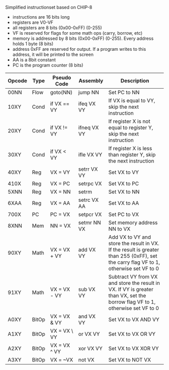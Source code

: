 Simplified instructionset based on CHIP-8
* instructions are 16 bits long
* registers are V0-VF
* all registers are 8 bits (0x00-0xFF) (0-255)
* VF is reserved for flags for some math ops (carry, borrow, etc)
* memory is addressed by 8 bits (0x00-0xFF) (0-255). Every address holds 1 byte (8 bits)
* address 0xFF are reserved for output. If a program writes to this address, it will be printed to the screen
* AA is a 8bit constant
* PC is the program counter (8 bits)


| Opcode | Type | Pseudo Code | Assembly | Description |
|-|-|-|-|-|
| 00NN | Flow | goto(NN) | jump NN | Set PC to NN |
| 10XY | Cond | if VX == VY | ifeq VX VY | If VX is equal to VY, skip the next instruction |
| 20XY | Cond | if VX != VY | ifneq VX VY | If register X is not equal to register Y, skip the next instruction |
| 30XY | Cond | if VX < VY | ifle VX VY | If register X is less than register Y, skip the next instruction |
| 40XY | Reg | VX = VY | setrr VX VY | Set VX to VY |
| 410X | Reg | VX = PC | setrpc VX | Set VX to PC |
| 5XNN | Reg | VX = NN | setrm | Set VX to NN |
| 6XAA | Reg | VX = AA | setrc VX AA | Set VX to AA |
| 700X | PC | PC = VX | setpcr VX | Set PC to VX |
| 8XNN | Mem | NN = VX | setmr NN VX | Set memory address NN to VX |
| 90XY | Math | VX = VX + VY | add VX VY | Add VX to VY and store the result in VX. If the result is greater than 255 (0xFF), set the carry flag VF to 1, otherwise set VF to 0 |
| 91XY | Math | VX = VX - VY | sub VX VY | Subtract VY from VX and store the result in VX. If VY is greater than VX, set the borrow flag VF to 1, otherwise set VF to 0 |
| A0XY | BitOp | VX = VX & VY | and VX VY | Set VX to VX AND VY |
| A1XY | BitOp | VX = VX \ VY | or VX VY | Set VX to VX OR VY |
| A2XY | BitOp | VX = VX ^ VY | xor VX VY | Set VX to VX XOR VY |
| A3XY | BitOp | VX = ~VX | not VX | Set VX to NOT VX |

